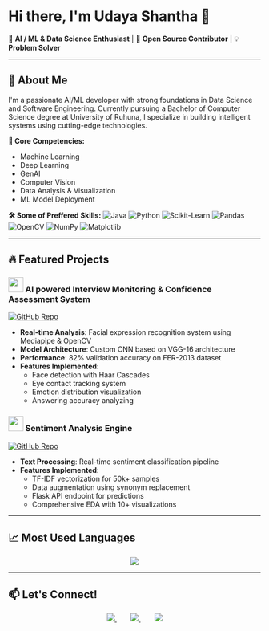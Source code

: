 # Hi there, I'm Udaya Shantha 👋

🔭 **AI / ML & Data Science Enthusiast** | 🌱 **Open Source Contributor** | 💡 **Problem Solver**

---

## 🚀 About Me

I'm a passionate AI/ML developer with strong foundations in Data Science and Software Engineering. Currently pursuing a Bachelor of Computer Science degree at University of Ruhuna, I specialize in building intelligent systems using cutting-edge technologies.

**🧠 Core Competencies:**
- Machine Learning
- Deep Learning
- GenAI
- Computer Vision
- Data Analysis & Visualization
- ML Model Deployment

**🛠️ Some of Preffered Skills:**
![Java](https://img.shields.io/badge/Java-007396?style=flat&logo=openjdk&logoColor=white)
![Python](https://img.shields.io/badge/Python-3776AB?style=flat&logo=python&logoColor=white)
![Scikit-Learn](https://img.shields.io/badge/scikit_learn-F7931E?style=flat&logo=scikit-learn&logoColor=white)
![Pandas](https://img.shields.io/badge/Pandas-2C2D72?style=flat&logo=pandas&logoColor=white)
![OpenCV](https://img.shields.io/badge/OpenCV-27338e?style=flat&logo=opencv&logoColor=white)
![NumPy](https://img.shields.io/badge/NumPy-013243?style=flat&logo=numpy&logoColor=white)
![Matplotlib](https://img.shields.io/badge/Matplotlib-11557C?style=flat&logo=Matplotlib&logoColor=white)

---

## 🔥 Featured Projects

### <img src="https://img.icons8.com/color/48/000000/artificial-intelligence.png" width="30"/> AI powered Interview Monitoring & Confidence Assessment System

[![GitHub Repo](https://img.shields.io/badge/Explore%20Repo-8A2BE2?style=for-the-badge&logo=github&logoColor=white)](https://github.com/UdayaShantha/Interview_Monitoring_System)
- **Real-time Analysis**: Facial expression recognition system using Mediapipe & OpenCV
- **Model Architecture**: Custom CNN based on VGG-16 architecture
- **Performance**: 82% validation accuracy on FER-2013 dataset
- **Features Implemented**:
  - Face detection with Haar Cascades
  - Eye contact tracking system
  - Emotion distribution visualization
  - Answering accuracy analyzing 

### <img src="https://img.icons8.com/color/48/000000/neutral-trading.png" width="30"/> Sentiment Analysis Engine

[![GitHub Repo](https://img.shields.io/badge/Explore%20Repo-32CD32?style=for-the-badge&logo=github&logoColor=white)](https://github.com/UdayaShantha/Sentiment-analysis)

- **Text Processing**: Real-time sentiment classification pipeline
- **Features Implemented**:
  - TF-IDF vectorization for 50k+ samples
  - Data augmentation using synonym replacement
  - Flask API endpoint for predictions
  - Comprehensive EDA with 10+ visualizations

---

## 📈 Most Used Languages

<p align="center">
  <a href="https://github.com/UdayaShantha">
    <img src="https://github-readme-stats.vercel.app/api/top-langs/?username=UdayaShantha&layout=compact&theme=radical">
  </a>
</p>

---

## 📫 Let's Connect!
<p align="center">
  <a href="https://www.linkedin.com/in/udaya-shantha-525924244/">
    <img src="https://img.shields.io/badge/LinkedIn-0077B5?style=for-the-badge&logo=linkedin&logoColor=white">
  </a>
  &nbsp;&nbsp;&nbsp;&nbsp;&nbsp;&nbsp;
  <a href="mailto:udayashanaka42@gmail.com">
    <img src="https://img.shields.io/badge/Gmail-D14836?style=for-the-badge&logo=gmail&logoColor=white">
  </a>
  &nbsp;&nbsp;&nbsp;&nbsp;&nbsp;&nbsp;
  <a href="https://discord.com/users/1313330701742899273" target="_blank">
    <img src="https://img.shields.io/badge/Discord-5865F2?style=for-the-badge&logo=discord&logoColor=white">
</a>

</p>

  
